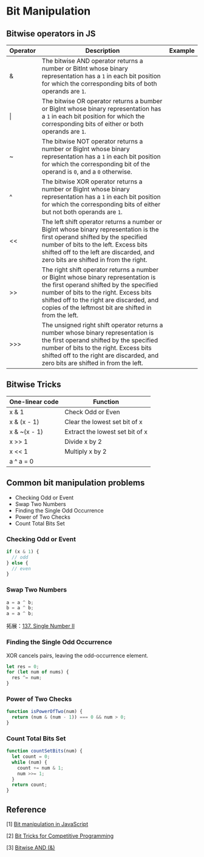 # Bit Manipulation

## Bitwise operators in JS
|Operator|Description|Example|
|----|----|----|
|&|The bitwise AND operator returns a number or BitInt whose binary representation has a `1` in each bit position for which the corresponding bits of both operands are `1`.||
|\||The bitwise OR operator returns a bumber or BigInt whose binary representation has a `1` in each bit position for which the corresponding bits of either or both operands are `1`.||
|~|The bitwise NOT operator returns a number or BigInt whose binary representation has a `1` in each bit position for which the corresponding bit of the operand is `0`, and a `0` otherwise.||
|^|The bitwise XOR operator returns a number or BigInt whose binary representation has a `1` in each bit position for which the corresponding bits of either but not both operands are `1`.||
|<<|The left shift operator returns a number or BigInt whose binary representation is the first operand shifted by the specified number of bits to the left. Excess bits shifted off to the left are discarded, and zero bits are shifted in from the right.||
|>>|The right shift operator returns a number or BigInt whose binary representation is the first operand shifted by the specified number of bits to the right. Excess bits shifted off to the right are discarded, and copies of the leftmost bit are shifted in from the left.||
|>>>|The unsigned right shift operator returns a number whose binary representation is the first operand shifted by the specified number of bits to the right. Excess bits shifted off to the right are discarded, and zero bits are shifted in from the left.||

## Bitwise Tricks
|One-linear code|Function|
|----|----|
|x & 1|Check Odd or Even|
|x & (x - 1)|Clear the lowest set bit of x|
|x & ~(x - 1)|Extract the lowest set bit of x|
|x >> 1|Divide x by 2|
|x << 1|Multiply x by 2|
|a ^ a = 0||

## Common bit manipulation problems
- Checking Odd or Event
- Swap Two Numbers
- Finding the Single Odd Occurrence
- Power of Two Checks
- Count Total Bits Set

### Checking Odd or Event
```javascript
if (x & 1) {
  // odd
} else {
  // even
}
```
### Swap Two Numbers
``` javascript
a = a ^ b;
b = a ^ b;
a = a ^ b;
```
拓展：[137. Single Number II](https://leetcode.com/problems/single-number-ii/description/?envType=study-plan-v2&envId=top-interview-150)
### Finding the Single Odd Occurrence
XOR cancels pairs, leaving the odd-occurrence element.
```javascript
let res = 0;
for (let num of nums) {
  res ^= num;
}
```
### Power of Two Checks
```javascript
function isPowerOfTwo(num) {
  return (num & (num - 1)) === 0 && num > 0;
}
```
### Count Total Bits Set
```javascript
function countSetBits(num) {
  let count = 0;
  while (num) {
    count += num & 1;
    num >>= 1;
  }
  return count;
}
```

## Reference
[1] [Bit manipulation in JavaScript](https://www.geeksforgeeks.org/bit-manipulation-in-javascript/?ref=header_outind)

[2] [Bit Tricks for Competitive Programming](https://www.geeksforgeeks.org/bit-tricks-competitive-programming/)

[3] [Bitwise AND (&)](https://developer.mozilla.org/en-US/docs/Web/JavaScript/Reference/Operators/Bitwise_AND)

